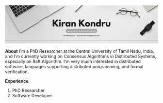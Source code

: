
![My Profile Pic](/banner.png)

**About**
I'm a PhD Researcher at the Central University of Tamil Nadu, India, and I'm currently working on Consensus Algorithms in Distributed Systems, especially on Raft Algorithm. I'm very much interested in distributed software, languages supporting distributed programming, and formal verification.

**Experience**

1. PhD Researcher
2. Software Developer



